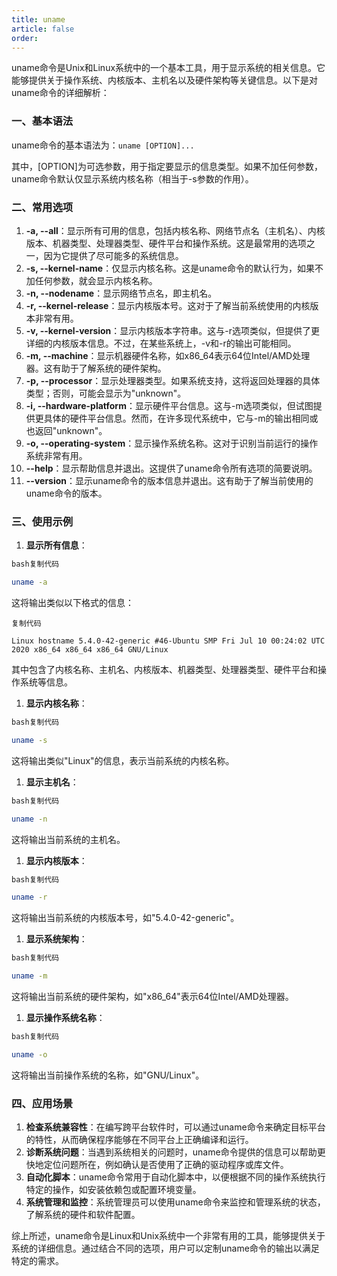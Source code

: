 ```yaml
---
title: uname
article: false
order: 
---
```


uname命令是Unix和Linux系统中的一个基本工具，用于显示系统的相关信息。它能够提供关于操作系统、内核版本、主机名以及硬件架构等关键信息。以下是对uname命令的详细解析：

### 一、基本语法

uname命令的基本语法为：`uname [OPTION]...`

其中，[OPTION]为可选参数，用于指定要显示的信息类型。如果不加任何参数，uname命令默认仅显示系统内核名称（相当于-s参数的作用）。

### 二、常用选项

1. **-a, --all**：显示所有可用的信息，包括内核名称、网络节点名（主机名）、内核版本、机器类型、处理器类型、硬件平台和操作系统。这是最常用的选项之一，因为它提供了尽可能多的系统信息。
2. **-s, --kernel-name**：仅显示内核名称。这是uname命令的默认行为，如果不加任何参数，就会显示内核名称。
3. **-n, --nodename**：显示网络节点名，即主机名。
4. **-r, --kernel-release**：显示内核版本号。这对于了解当前系统使用的内核版本非常有用。
5. **-v, --kernel-version**：显示内核版本字符串。这与-r选项类似，但提供了更详细的内核版本信息。不过，在某些系统上，-v和-r的输出可能相同。
6. **-m, --machine**：显示机器硬件名称，如x86_64表示64位Intel/AMD处理器。这有助于了解系统的硬件架构。
7. **-p, --processor**：显示处理器类型。如果系统支持，这将返回处理器的具体类型；否则，可能会显示为"unknown"。
8. **-i, --hardware-platform**：显示硬件平台信息。这与-m选项类似，但试图提供更具体的硬件平台信息。然而，在许多现代系统中，它与-m的输出相同或也返回"unknown"。
9. **-o, --operating-system**：显示操作系统名称。这对于识别当前运行的操作系统非常有用。
10. **--help**：显示帮助信息并退出。这提供了uname命令所有选项的简要说明。
11. **--version**：显示uname命令的版本信息并退出。这有助于了解当前使用的uname命令的版本。

### 三、使用示例

1. **显示所有信息**：

```bash
bash复制代码

uname -a
```

这将输出类似以下格式的信息：

```
复制代码

Linux hostname 5.4.0-42-generic #46-Ubuntu SMP Fri Jul 10 00:24:02 UTC 2020 x86_64 x86_64 x86_64 GNU/Linux
```

其中包含了内核名称、主机名、内核版本、机器类型、处理器类型、硬件平台和操作系统等信息。

1. **显示内核名称**：

```bash
bash复制代码

uname -s
```

这将输出类似"Linux"的信息，表示当前系统的内核名称。

1. **显示主机名**：

```bash
bash复制代码

uname -n
```

这将输出当前系统的主机名。

1. **显示内核版本**：

```bash
bash复制代码

uname -r
```

这将输出当前系统的内核版本号，如"5.4.0-42-generic"。

1. **显示系统架构**：

```bash
bash复制代码

uname -m
```

这将输出当前系统的硬件架构，如"x86_64"表示64位Intel/AMD处理器。

1. **显示操作系统名称**：

```bash
bash复制代码

uname -o
```

这将输出当前操作系统的名称，如"GNU/Linux"。

### 四、应用场景

1. **检查系统兼容性**：在编写跨平台软件时，可以通过uname命令来确定目标平台的特性，从而确保程序能够在不同平台上正确编译和运行。
2. **诊断系统问题**：当遇到系统相关的问题时，uname命令提供的信息可以帮助更快地定位问题所在，例如确认是否使用了正确的驱动程序或库文件。
3. **自动化脚本**：uname命令常用于自动化脚本中，以便根据不同的操作系统执行特定的操作，如安装依赖包或配置环境变量。
4. **系统管理和监控**：系统管理员可以使用uname命令来监控和管理系统的状态，了解系统的硬件和软件配置。

综上所述，uname命令是Linux和Unix系统中一个非常有用的工具，能够提供关于系统的详细信息。通过结合不同的选项，用户可以定制uname命令的输出以满足特定的需求。